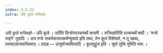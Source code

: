 ```yaml
---
index: 3.2.31
sutra: उदि कूले रुजिवहोः

---
```

_उदि कूले रुजिवहोः_ - उदि कूले । उदीति दिग्योगपञ्चम्यर्थे सप्तमी । रुजिवहोरिति पञ्चम्यर्थे षष्ठी । 'रुजो भङ्गे' तुदादिः । अत्र रुजेः सकर्मकत्वात्कर्मण्युपपदे इति लब्धं, तेन कूलं विशेष्यते, न तू च्छब्दः, तस्याऽसत्त्ववाचित्वात् । तदाह —  उत्पूर्वाभ्यामित्यादि । कूलमुद्रुज इति । सुपो लुकि मुमिति भावः । 